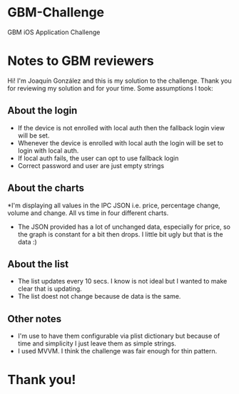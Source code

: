 # GBM-Challenge
GBM iOS Application Challenge

# Notes to GBM reviewers
Hi! I'm Joaquín González and this is my solution to the challenge. Thank you for reviewing my solution and for your time. Some assumptions I took:

## About the login
* If the device is not enrolled with local auth then the fallback login view will be set.
* Whenever the device is enrolled with local auth the login will be set to login with local auth.
* If local auth fails, the user can opt to use fallback login
* Correct password and user are just empty strings

## About the charts

*I'm displaying all values in the IPC JSON i.e. price, percentage change, volume and change. All vs time in four different charts.

* The JSON provided has a lot of unchanged data, especially for price, so the graph is constant for a bit then drops. I little bit ugly but that is the data :)

## About the list

* The list updates every 10 secs. I know is not ideal but I wanted to make clear that is updating.
* The list doest not change because de data is the same.

## Other notes
* I'm use to have them configurable via plist dictionary but because of time and simplicity I just leave them as simple strings.
* I used MVVM. I think the challenge was fair enough for thin pattern.

# Thank you!

